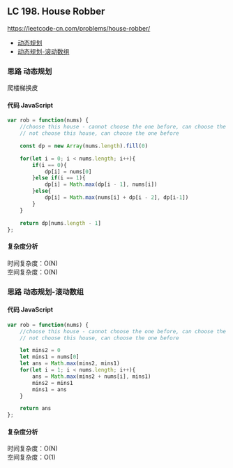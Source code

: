 ## LC 198. House Robber

https://leetcode-cn.com/problems/house-robber/

- [动态规划](#思路-动态规划)
- [动态规划-滚动数组](#思路-动态规划-滚动数组)

### 思路 动态规划

爬楼梯换皮

#### 代码 JavaScript

```JavaScript
var rob = function(nums) {
    //choose this house - cannot choose the one before, can choose the one before before
    // not choose this house, can choose the one before

    const dp = new Array(nums.length).fill(0)

    for(let i = 0; i < nums.length; i++){
        if(i == 0){
            dp[i] = nums[0]
        }else if(i == 1){
            dp[i] = Math.max(dp[i - 1], nums[i])
        }else{
            dp[i] = Math.max(nums[i] + dp[i - 2], dp[i-1])
        }
    }

    return dp[nums.length - 1]
};

```

#### 复杂度分析

时间复杂度：O(N) </br>
空间复杂度：O(N)

### 思路 动态规划-滚动数组

#### 代码 JavaScript

```JavaScript
var rob = function(nums) {
    //choose this house - cannot choose the one before, can choose the one before before
    // not choose this house, can choose the one before

    let mins2 = 0
    let mins1 = nums[0]
    let ans = Math.max(mins2, mins1)
    for(let i = 1; i < nums.length; i++){
        ans = Math.max(mins2 + nums[i], mins1)
        mins2 = mins1
        mins1 = ans
    }

    return ans
};

```

#### 复杂度分析

时间复杂度：O(N) </br>
空间复杂度：O(1)
